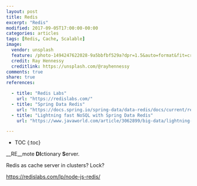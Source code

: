 ```yaml
---
layout: post
title: Redis
excerpt: "Redis"
modified: 2017-09-05T17:00:00-00:00
categories: articles
tags: [Redis, Cache, Scalable]
image:
  vendor: unsplash
  feature: /photo-1494247622028-9a5bbfbf529a?dpr=1.5&auto=format&fit=crop&w=1500&h=998&q=80&cs=tinysrgb&crop=
  credit: Ray Hennessy
  creditlink: https://unsplash.com/@rayhennessy
comments: true
share: true
references:

  - title: "Redis Labs"
    url: "https://redislabs.com/"
  - title: "Spring Data Redis"
    url: "https://docs.spring.io/spring-data/data-redis/docs/current/reference/html/"
  - title: "Lightning fast NoSQL with Spring Data Redis"
    url: "https://www.javaworld.com/article/3062899/big-data/lightning-fast-nosql-with-spring-data-redis.html"

---
```


* TOC
{:toc}


__RE__mote **DI**ctionary **S**erver.

Redis as cache server in clusters? Lock?

https://redislabs.com/lp/node-js-redis/

